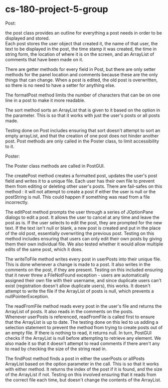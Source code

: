 # cs-180-project-5-group


Post:

the post class provides an outline for everything a post needs in order to be displayed and stored.  
Each post stores the user object that created it, the name of that user, the text to be displayed
in the post, the time stamp it was created, the time in string form, the location of where it is
on the screen, and an ArrayList of comments that have been made on it.

There are getter methods for every field in Post, but there are only setter methods for the 
panel location and comments because these are the only things that can change.  When a post is 
edited, the old post is overwritten, so there is no need to have a setter for anything else.

The formatPost method limits the number of characters that can be on one line in a post to
make it more readable.  

The sort method sorts an ArrayList that is given to it based on the option in the parameter.
This is so that it works with just the user's posts or all posts made.

Testing done on Post includes ensuring that sort doesn't attempt to sort an empty arrayList,
and that the creation of one post does not hinder another post.  Post methods are only called
in the Poster class, to limit accessibility to it.


Poster:

The Poster class methods are called in PostGUI.  

The createPost method creates a formatted post, updates the user's post field 
and writes it to a unique file.  Each user has their own file to prevent them
from editing or deleting other user's posts.  There are fail-safes on this 
method : it will not attempt to create a post if either the user is null or 
the postString is null.  This could happen if something was read from a file
incorrectly.

The editPost method prompts the user through a series of JOptionPane dialogs
to edit a post.  It allows the user to cancel at any time and leave the post
as is.  If the user selects to edit the post, they are prompted for the 
new text.  If the text isn't null or blank, a new post is created and put
in the place of the old post, essentially overwriting the previous post.
Testing on this method includes ensuring that users can only edit
their own posts by giving them their own individual file.  We also
tested whether it would allow multiple edits of the same post, which it does.

The writeToFile method writes every post in userPosts into their unique file.
This is done whenever a change is made to a post.  It also writes in the
comments on the post, if they are present.  Testing on this included
ensuring that it never threw a FileNotFound exception - users are
automatically assigned their own file with their username, and since duplicate
users can't exist (registration doesn't allow duplicate users), this works.
It doesn't attempt to write the file if the ArrayList of posts is null,
which prevents a nullPointerException.

The readFromFile method reads every post in the user's file and returns 
the ArrayList of posts.  It also reads in the comments on the posts.  
Whenever userPosts is referenced, readFromFile is called first to ensure 
that the ArrayList is up to date.  The testing done on this led to us
adding a selection statement to prevent the method from trying to create
posts out of an empty file.  If there is nothing to read, it returns null.
In turn, PostGUI checks if the ArrayList is null before attempting to retrieve any
element.  We also made it so that it doesn't attempt to read comments if there aren't
any to read by checking the size of the string read in.

The findPost method finds a post in either the userPosts or allPosts ArrayList
based on the option parameter in the call.  This is so that it works with either
method. It returns the index of the post if it is found, and the size of the ArrayList
if not.  Testing on this involved ensuring that it reads from the correct file
each time, but doesn't change the contents of the ArrayList.






